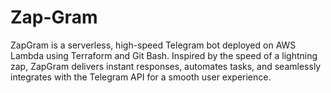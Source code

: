 # Zap-Gram
ZapGram is a serverless, high-speed Telegram bot deployed on AWS Lambda using Terraform and Git Bash. Inspired by the speed of a lightning zap, ZapGram delivers instant responses, automates tasks, and seamlessly integrates with the Telegram API for a smooth user experience.
